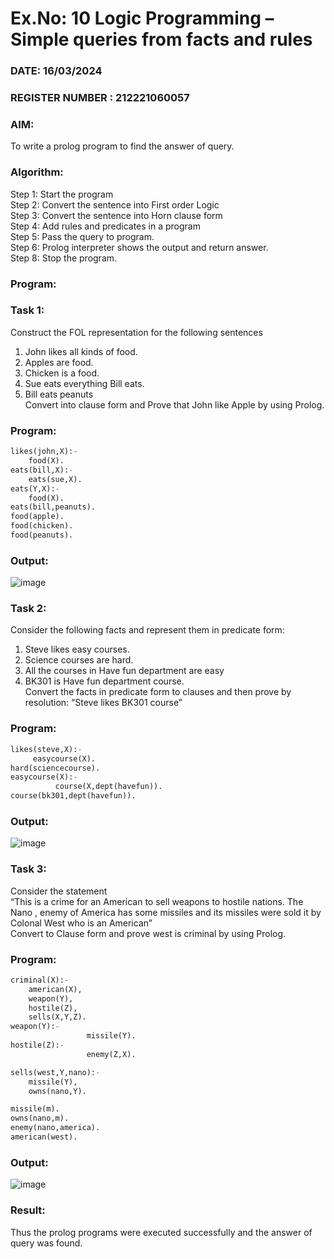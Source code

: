 # Ex.No: 10  Logic Programming –  Simple queries from facts and rules
### DATE: 16/03/2024                                                                           
### REGISTER NUMBER : 212221060057
### AIM: 
To write a prolog program to find the answer of query. 
###  Algorithm:
 Step 1: Start the program <br> 
 Step 2: Convert the sentence into First order Logic  <br> 
 Step 3:  Convert the sentence into Horn clause form  <br> 
 Step 4: Add rules and predicates in a program   <br> 
 Step 5:  Pass the query to program. <br> 
 Step 6: Prolog interpreter shows the output and return answer. <br> 
 Step 8:  Stop the program.
### Program:
### Task 1:
Construct the FOL representation for the following sentences <br> 
1.	John likes all kinds of food.  <br> 
2.	Apples are food.  <br> 
3.	Chicken is a food.  <br> 
4.	Sue eats everything Bill eats. <br> 
5.	 Bill eats peanuts  <br> 
   Convert into clause form and Prove that John like Apple by using Prolog. <br> 
### Program:
```py
likes(john,X):-
	food(X).
eats(bill,X):-
	eats(sue,X).
eats(Y,X):-
	food(X).
eats(bill,peanuts).
food(apple).
food(chicken).
food(peanuts).
```

### Output:
![image](https://github.com/Ganesh25903/AI_Lab_2023-24/assets/159774337/20144b10-74d5-4900-a43d-5ee06b060aa3)



### Task 2:
Consider the following facts and represent them in predicate form: <br>              
1.	Steve likes easy courses. <br> 
2.	Science courses are hard. <br> 
3. All the courses in Have fun department are easy <br> 
4. BK301 is Have fun department course.<br> 
Convert the facts in predicate form to clauses and then prove by resolution: “Steve likes BK301 course”<br> 

### Program:
```py
likes(steve,X):-
     easycourse(X).
hard(sciencecourse).
easycourse(X):-
          course(X,dept(havefun)).
course(bk301,dept(havefun)).
```



### Output:
![image](https://github.com/Ganesh25903/AI_Lab_2023-24/assets/159774337/c3076aaa-aee5-4d0a-a387-a995ecdda836)



### Task 3:
Consider the statement <br> 
“This is a crime for an American to sell weapons to hostile nations. The Nano , enemy of America has some missiles and its missiles were sold it by Colonal West who is an American” <br> 
Convert to Clause form and prove west is criminal by using Prolog.<br> 
### Program:
```py
criminal(X):-
	american(X),
	weapon(Y),
	hostile(Z),
	sells(X,Y,Z).
weapon(Y):-
                 missile(Y).
hostile(Z):-
                 enemy(Z,X).

sells(west,Y,nano):-
	missile(Y),
	owns(nano,Y).

missile(m).
owns(nano,m).
enemy(nano,america).
american(west).
```


### Output:
![image](https://github.com/Ganesh25903/AI_Lab_2023-24/assets/159774337/ebc0df2b-8653-4a7e-b92f-1682f9aaa9bc)



### Result:
Thus the prolog programs were executed successfully and the answer of query was found.
